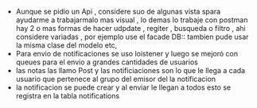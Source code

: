 - Aunque se pidio un Api , considere suo de algunas vista spara ayudarme a trabajarmalo mas visual , lo demas lo trabaje con postman 
hay 2 o mas formas de hacer udpdate , regiter , busqueda o filtro , ahi considere variadas , por ejemplo use el facade DB:: tambien pude usar la misma clase del modelo etc, 
- Para envio de notificaciones se uso loistener y luego se mejoró con queues para el envio a grandes cantidades de usuarios 
-  las notas las llamo Post y las notificiaciones son lo que le llega a cada usuario que pertenece al grupo del emisor del la notificacion 
-  la notificacion se puede crear y al enviar le llegan a todos esto se registra en la tabla notifications 
